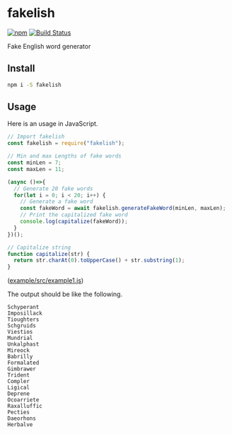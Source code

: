 # fakelish

[![npm](https://img.shields.io/npm/v/fakelish.svg)](https://www.npmjs.com/package/fakelish)
 [![Build Status](https://travis-ci.com/nwtgck/fakelish-npm.svg?token=TuxNpqznwwyy7hyJwBVm&branch=develop)](https://travis-ci.com/nwtgck/fakelish-npm)

Fake English word generator

## Install

```bash
npm i -S fakelish
```

## Usage

Here is an usage in JavaScript.

```js
// Import fakelish
const fakelish = require("fakelish");

// Min and max Lengths of fake words
const minLen = 7;
const maxLen = 11;

(async ()=>{
  // Generate 20 fake words
  for(let i = 0; i < 20; i++) {
    // Generate a fake word
    const fakeWord = await fakelish.generateFakeWord(minLen, maxLen);
    // Print the capitalized fake word
    console.log(capitalize(fakeWord));
  }
})();

// Capitalize string
function capitalize(str) {
  return str.charAt(0).toUpperCase() + str.substring(1);
}
```
([example/src/example1.js](example/src/example1.js))


The output should be like the following.

```
Schyperant
Imposillack
Tioughters
Schgruids
Viestios
Mundrial
Unkalphast
Mireock
Babrilly
Formalated
Gimbrawer
Trident
Compler
Ligical
Deprene
Ocoarriete
Raxalluffic
Pecties
Daeorhons
Herbalve
```

